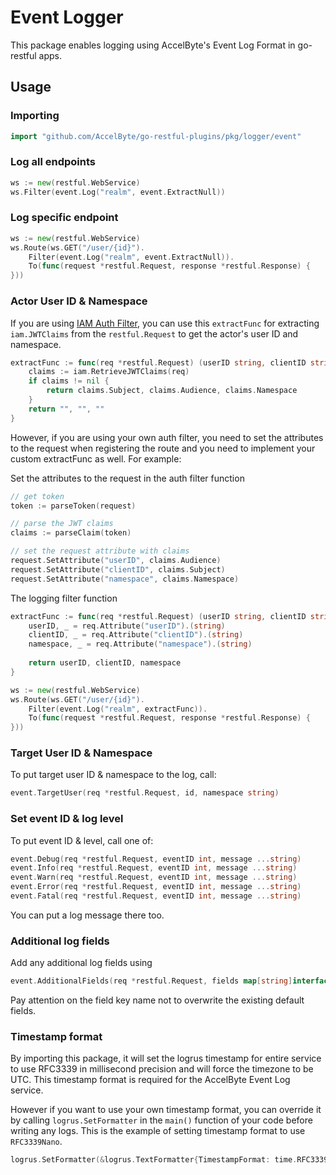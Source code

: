 # Event Logger

This package enables logging using AccelByte's Event Log Format in go-restful apps.

## Usage

### Importing

```go
import "github.com/AccelByte/go-restful-plugins/pkg/logger/event"
```

### Log all endpoints

```go
ws := new(restful.WebService)
ws.Filter(event.Log("realm", event.ExtractNull))
```

### Log specific endpoint

```go
ws := new(restful.WebService)
ws.Route(ws.GET("/user/{id}").
    Filter(event.Log("realm", event.ExtractNull)).
    To(func(request *restful.Request, response *restful.Response) {
}))
```

### Actor User ID & Namespace

If you are using [IAM Auth Filter](https://github.com/AccelByte/go-restful-plugins/tree/master/pkg/auth/iam), 
you can use this `extractFunc` for extracting `iam.JWTClaims` from the `restful.Request` to get the actor's user ID 
and namespace.
```go
extractFunc := func(req *restful.Request) (userID string, clientID string, namespace string) {
    claims := iam.RetrieveJWTClaims(req)
    if claims != nil {
        return claims.Subject, claims.Audience, claims.Namespace
    }
    return "", "", ""
}
```

However, if you are using your own auth filter, you need to set the attributes to the request when registering the 
route and you need to implement your custom extractFunc as well. For example:

Set the attributes to the request in the auth filter function 
```go
// get token
token := parseToken(request)

// parse the JWT claims
claims := parseClaim(token)

// set the request attribute with claims
request.SetAttribute("userID", claims.Audience)
request.SetAttribute("clientID", claims.Subject)
request.SetAttribute("namespace", claims.Namespace)
```

The logging filter function 
```go
extractFunc := func(req *restful.Request) (userID string, clientID string, namespace string){
	userID, _ = req.Attribute("userID").(string)
	clientID, _ = req.Attribute("clientID").(string)
	namespace, _ = req.Attribute("namespace").(string)
	
	return userID, clientID, namespace
}

ws := new(restful.WebService)
ws.Route(ws.GET("/user/{id}").
    Filter(event.Log("realm", extractFunc)).
    To(func(request *restful.Request, response *restful.Response) {
}))
```


### Target User ID & Namespace

To put target user ID & namespace to the log, call:

```go
event.TargetUser(req *restful.Request, id, namespace string)
```

### Set event ID & log level

To put event ID & level, call one of:

```go
event.Debug(req *restful.Request, eventID int, message ...string)
event.Info(req *restful.Request, eventID int, message ...string)
event.Warn(req *restful.Request, eventID int, message ...string)
event.Error(req *restful.Request, eventID int, message ...string)
event.Fatal(req *restful.Request, eventID int, message ...string)
```

You can put a log message there too.

### Additional log fields

Add any additional log fields using

```go
event.AdditionalFields(req *restful.Request, fields map[string]interface{})
```

Pay attention on the field key name not to overwrite the existing default fields.

### Timestamp format

By importing this package, it will set the logrus timestamp for entire service to use RFC3339 in millisecond precision 
and will force the timezone to be UTC. This timestamp format is required for the AccelByte Event Log service.

However if you want to use your own timestamp format, you can override it by calling `logrus.SetFormatter` in the 
`main()` function of your code before writing any logs.
This is the example of setting timestamp format to use `RFC3339Nano`.
```go
logrus.SetFormatter(&logrus.TextFormatter{TimestampFormat: time.RFC3339Nano})
```
